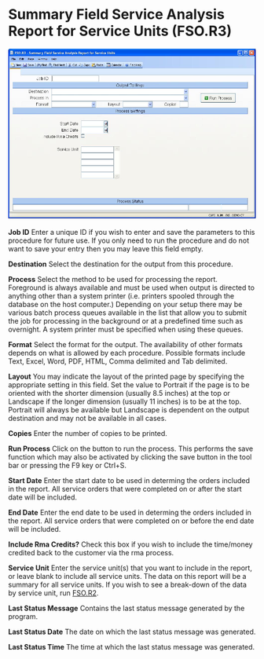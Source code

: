 # Summary Field Service Analysis Report for Service Units (FSO.R3)

<PageHeader />

![Initial FSO.R3 form](./FSO-R3-1.jpg)

**Job ID** Enter a unique ID if you wish to enter and save the parameters to
this procedure for future use. If you only need to run the procedure and do
not want to save your entry then you may leave this field empty.  
  
**Destination** Select the destination for the output from this procedure.  
  
**Process** Select the method to be used for processing the report. Foreground
is always available and must be used when output is directed to anything other
than a system printer (i.e. printers spooled through the database on the host
computer.) Depending on your setup there may be various batch process queues
available in the list that allow you to submit the job for processing in the
background or at a predefined time such as overnight. A system printer must be
specified when using these queues.  
  
**Format** Select the format for the output. The availability of other formats
depends on what is allowed by each procedure. Possible formats include Text,
Excel, Word, PDF, HTML, Comma delimited and Tab delimited.  
  
**Layout** You may indicate the layout of the printed page by specifying the
appropriate setting in this field. Set the value to Portrait if the page is to
be oriented with the shorter dimension (usually 8.5 inches) at the top or
Landscape if the longer dimension (usually 11 inches) is to be at the top.
Portrait will always be available but Landscape is dependent on the output
destination and may not be available in all cases.  
  
**Copies** Enter the number of copies to be printed.  
  
**Run Process** Click on the button to run the process. This performs the save
function which may also be activated by clicking the save button in the tool
bar or pressing the F9 key or Ctrl+S.  
  
**Start Date** Enter the start date to be used in determing the orders
included in the report. All service orders that were completed on or after the
start date will be included.  
  
**End Date** Enter the end date to be used in determing the orders included in
the report. All service orders that were completed on or before the end date
will be included.  
  
**Include Rma Credits?** Check this box if you wish to include the time/money
credited back to the customer via the rma process.  
  
**Service Unit** Enter the service unit(s) that you want to include in the report, or leave blank to include all service units. The data on this report will be a summary for all service units. If you wish to see a break-down of the data by service unit, run [FSO.R2](../../FSO-R2/README.md).
  
**Last Status Message** Contains the last status message generated by the
program.  
  
**Last Status Date** The date on which the last status message was generated.  
  
**Last Status Time** The time at which the last status message was generated.  
  
<badge text= "Version 8.10.57" vertical="middle" />

<PageFooter />
